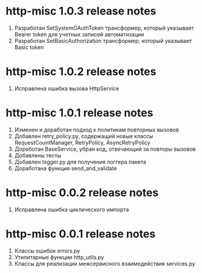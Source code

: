 # http-misc 1.0.3 release notes

1. Разработан SetSystemOAuthToken трансформер, который указывает Bearer token для учетных записей автоматизации
2. Разработан SetBasicAuthorization трансформер, который указывает Basic token

# http-misc 1.0.2 release notes

1. Исправлена ошибка вызова HttpService

# http-misc 1.0.1 release notes

1. Изменен и доработан подход к политикам повторных вызовов
2. Добавлен retry_policy.py, содержащий новые классы RequestCountManager, RetryPolicy, AsyncRetryPolicy
3. Доработан BaseService, убран код, отвечающий за повторы вызовов
4. Добавлены тесты
5. Добавлен logger.py для получения логгера пакета
6. Доработана функция send_and_validate

# http-misc 0.0.2 release notes

1. Исправлена ошибка циклического импорта

# http-misc 0.0.1 release notes

1. Классы ошибок errors.py
2. Утилитарные функции http_utils.py
3. Классы для реализации межсервисного взаимодействия services.py